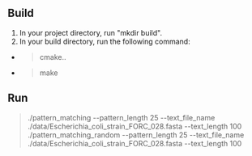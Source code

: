 ## Build
1. In your project directory, run "mkdir build".
2. In your build directory, run the following command:
* > cmake..
* > make
## Run 
> ./pattern_matching --pattern_length 25 --text_file_name ./data/Escherichia_coli_strain_FORC_028.fasta --text_length 100
> ./pattern_matching_random --pattern_length 25 --text_file_name ./data/Escherichia_coli_strain_FORC_028.fasta --text_length 100

